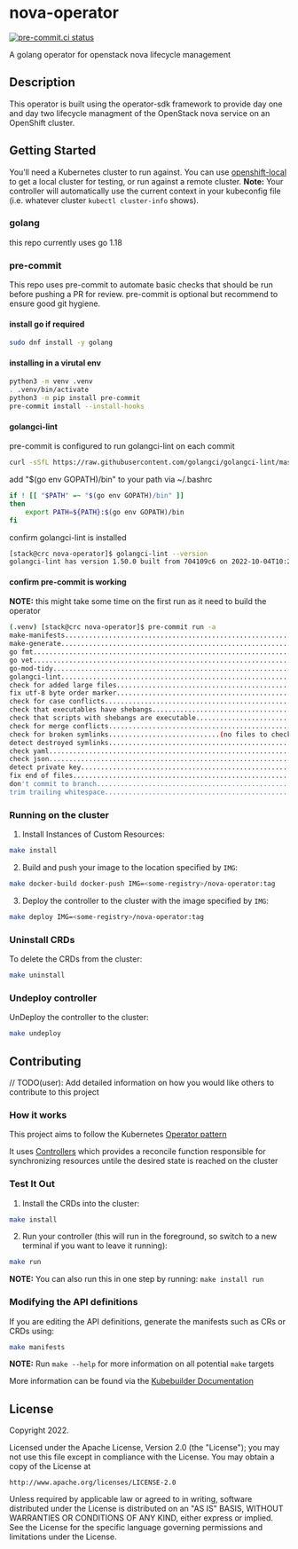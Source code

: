 # nova-operator

[![pre-commit.ci status](https://results.pre-commit.ci/badge/github/openstack-k8s-operators/nova-operator/master.svg)](https://results.pre-commit.ci/latest/github/openstack-k8s-operators/nova-operator/master)

A golang operator for openstack nova lifecycle management

## Description

This operator is built using the operator-sdk framework to provide day one and day two
lifecycle managment of the OpenStack nova service on an OpenShift cluster.

## Getting Started

You’ll need a Kubernetes cluster to run against.
You can use [openshift-local](https://developers.redhat.com/products/openshift-local/overview) to get a local cluster for testing, or run against a remote cluster.
**Note:** Your controller will automatically use the current context in your kubeconfig file (i.e. whatever cluster `kubectl cluster-info` shows).

### golang

this repo currently uses go 1.18

### pre-commit

This repo uses pre-commit to automate basic checks that should be run before pushing a PR for review.
pre-commit is optional but recommend to ensure good git hygiene.

#### install go if required

```sh
sudo dnf install -y golang
```

#### installing in a virutal env

```sh
python3 -m venv .venv
. .venv/bin/activate
python3 -m pip install pre-commit
pre-commit install --install-hooks
```

#### golangci-lint

pre-commit is configured to run golangci-lint on each commit

```sh
curl -sSfL https://raw.githubusercontent.com/golangci/golangci-lint/master/install.sh | sh -s -- -b $(go env GOPATH)/bin v1.50.0
```

add "$(go env GOPATH)/bin" to your path via ~/.bashrc

```sh
if ! [[ "$PATH" =~ "$(go env GOPATH)/bin" ]]
then
    export PATH=${PATH}:$(go env GOPATH)/bin
fi
```

confirm golangci-lint is installed

```sh
[stack@crc nova-operator]$ golangci-lint --version
golangci-lint has version 1.50.0 built from 704109c6 on 2022-10-04T10:25:07Z
```

#### confirm pre-commit is working

**NOTE:** this might take some time on the first run as it need to build the operator

```sh
(.venv) [stack@crc nova-operator]$ pre-commit run -a
make-manifests...........................................................Passed
make-generate............................................................Passed
go fmt...................................................................Passed
go vet...................................................................Passed
go-mod-tidy..............................................................Passed
golangci-lint............................................................Passed
check for added large files..............................................Passed
fix utf-8 byte order marker..............................................Passed
check for case conflicts.................................................Passed
check that executables have shebangs.....................................Passed
check that scripts with shebangs are executable..........................Passed
check for merge conflicts................................................Passed
check for broken symlinks............................(no files to check)Skipped
detect destroyed symlinks................................................Passed
check yaml...............................................................Passed
check json...............................................................Passed
detect private key.......................................................Passed
fix end of files.........................................................Passed
don't commit to branch...................................................Passed
trim trailing whitespace.................................................Passed
```

### Running on the cluster

1. Install Instances of Custom Resources:

```sh
make install
```

2. Build and push your image to the location specified by `IMG`:

```sh
make docker-build docker-push IMG=<some-registry>/nova-operator:tag
```

3. Deploy the controller to the cluster with the image specified by `IMG`:

```sh
make deploy IMG=<some-registry>/nova-operator:tag
```

### Uninstall CRDs

To delete the CRDs from the cluster:

```sh
make uninstall
```

### Undeploy controller

UnDeploy the controller to the cluster:

```sh
make undeploy
```

## Contributing

// TODO(user): Add detailed information on how you would like others to contribute to this project

### How it works

This project aims to follow the Kubernetes [Operator pattern](https://kubernetes.io/docs/concepts/extend-kubernetes/operator/)

It uses [Controllers](https://kubernetes.io/docs/concepts/architecture/controller/)
which provides a reconcile function responsible for synchronizing resources untile the desired state is reached on the cluster

### Test It Out

1. Install the CRDs into the cluster:

```sh
make install
```

2. Run your controller (this will run in the foreground, so switch to a new terminal if you want to leave it running):

```sh
make run
```

**NOTE:** You can also run this in one step by running: `make install run`

### Modifying the API definitions

If you are editing the API definitions, generate the manifests such as CRs or CRDs using:

```sh
make manifests
```

**NOTE:** Run `make --help` for more information on all potential `make` targets

More information can be found via the [Kubebuilder Documentation](https://book.kubebuilder.io/introduction.html)

## License

Copyright 2022.

Licensed under the Apache License, Version 2.0 (the "License");
you may not use this file except in compliance with the License.
You may obtain a copy of the License at

    http://www.apache.org/licenses/LICENSE-2.0

Unless required by applicable law or agreed to in writing, software
distributed under the License is distributed on an "AS IS" BASIS,
WITHOUT WARRANTIES OR CONDITIONS OF ANY KIND, either express or implied.
See the License for the specific language governing permissions and
limitations under the License.
